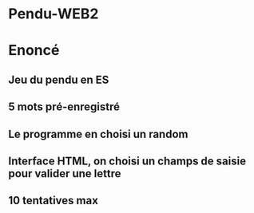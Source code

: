 # Pendu-WEB2

# Enoncé

## Jeu du pendu en ES

## 5 mots pré-enregistré

## Le programme en choisi un random

## Interface HTML, on choisi un champs de saisie pour valider une lettre

## 10 tentatives max